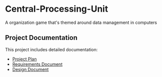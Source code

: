 # Central-Processing-Unit
A organization game that's themed around data management in computers 

## Project Documentation

This project includes detailed documentation:

- [Project Plan](docs/ProjectPlan.md)
- [Requirements Document](docs/Requirements.md)
- [Design Document](docs/Design.md)
